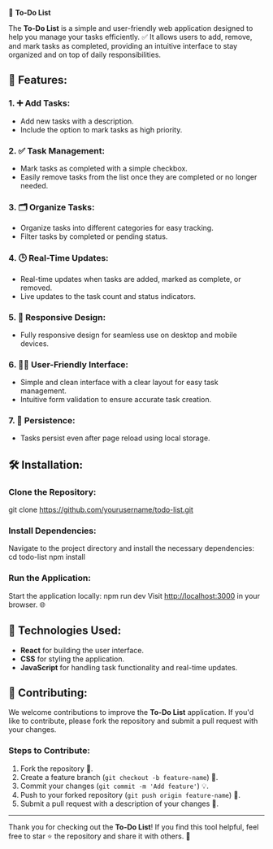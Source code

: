 📝 **To-Do List**

The **To-Do List** is a simple and user-friendly web application designed to help you manage your tasks efficiently. ✅ It allows users to add, remove, and mark tasks as completed, providing an intuitive interface to stay organized and on top of daily responsibilities.

## 🚀 Features:

### 1. ➕ **Add Tasks:**
   - Add new tasks with a description.
   - Include the option to mark tasks as high priority.

### 2. ✅ **Task Management:**
   - Mark tasks as completed with a simple checkbox.
   - Easily remove tasks from the list once they are completed or no longer needed.

### 3. 🗂️ **Organize Tasks:**
   - Organize tasks into different categories for easy tracking.
   - Filter tasks by completed or pending status.

### 4. 🕒 **Real-Time Updates:**
   - Real-time updates when tasks are added, marked as complete, or removed.
   - Live updates to the task count and status indicators.

### 5. 📱 **Responsive Design:**
   - Fully responsive design for seamless use on desktop and mobile devices.

### 6. 👨‍💻 **User-Friendly Interface:**
   - Simple and clean interface with a clear layout for easy task management.
   - Intuitive form validation to ensure accurate task creation.

### 7. 🔄 **Persistence:**
   - Tasks persist even after page reload using local storage.

## 🛠️ Installation:

### Clone the Repository:
git clone https://github.com/yourusername/todo-list.git


### Install Dependencies:
Navigate to the project directory and install the necessary dependencies:
cd todo-list npm install


### Run the Application:
Start the application locally:
npm run dev
Visit [http://localhost:3000](http://localhost:3000) in your browser. 🌐

## 🔧 Technologies Used:
- **React** for building the user interface.
- **CSS** for styling the application.
- **JavaScript** for handling task functionality and real-time updates.

## 🤝 Contributing:

We welcome contributions to improve the **To-Do List** application. If you'd like to contribute, please fork the repository and submit a pull request with your changes.

### Steps to Contribute:
1. Fork the repository 🍴.
2. Create a feature branch (`git checkout -b feature-name`) 🌱.
3. Commit your changes (`git commit -m 'Add feature'`) 💡.
4. Push to your forked repository (`git push origin feature-name`) 🚀.
5. Submit a pull request with a description of your changes 📝.

---

Thank you for checking out the **To-Do List**! If you find this tool helpful, feel free to star ⭐ the repository and share it with others. 🎉
